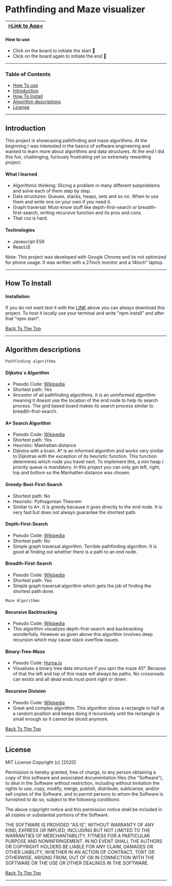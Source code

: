 # Pathfinding and Maze visualizer


| [>Link to App<](https://atska.github.io/visualizer/) |
| ---------------------------------------------------- |


#### How to use

- Click on the board to initiate the start 🐰 
- Click on the board again to initiate the end 🥕 
---

### Table of Contents
- [How To use](#how-to-use)
- [Introduction](#introduction)
- [How To Install](#how-to-install)
- [Algorithm descriptions](#algorithm-descriptions)
- [License](#license)

---

## Introduction

This project is showcasing pathfinding and maze algorithms. At the beginning I was interested in the basics of software engineering and wanted to learn more about algorithms and data structures. At the end I did this fun, challenging, furiously frustrating yet so extremely rewarding project.

#### What I learned

- Algorithmic thinking: Slicing a problem in many different subproblems and solve each of them step by step.
- Data structures: Queues, stacks, heaps, sets and so on. When to use them and write one on your own if you need it.
- Graph traversal: Must-know stuff like depth-first-search or breadth-first-search, writing recursive function and its pros and cons.
- That css is hard.

#### Technologies

- Javascript ES6
- ReactJS

Note: This project was developed with Google Chrome and its not optimized for phone usage. It was written with a 27inch monitor and a 14inch" laptop.



---

## How To Install

#### Installation

If you do not want test it with the [LINK](https://atska.github.io/visualizer/) above you can always download this project. To host it locally use your terminal and write "npm install" and after that "npm start". 

[Back To The Top](#pathfinding-and-maze-visualizer)

---

## Algorithm descriptions

`Pathfinding algorithms`

#### Dijkstra´s Algorithm

- Pseudo Code: [Wikipedia](https://en.wikipedia.org/wiki/Dijkstra%27s_algorithm)
- Shortest path: Yes
- Ancestor of all pathfinding algorithms. It is an uninformed algorithm meaning it doesnt use the location of the end node to help its search process. The grid based
  board makes its search process similar to breadth-first-search.

#### A* Search Algorithm
- Pseudo Code: [Wikipedia](https://en.wikipedia.org/wiki/A*_search_algorithm)
- Shortest path: Yes
- Heuristic: Manhattan distance
- Dijkstra with a brain. A* is an informed algorithm and works very similar to Dijkstras with the exception of its heuristic function. This function determines which node you travel next. To implement this, a min heap / priority queue is mandatory. In this project you can only got left, right, top and bottom so the Manhatten distance was chosen.

#### Greedy-Best-First-Search
- Shortest path: No
- Heuristic: Pythagorean Theorem
- Similar to A*. It is greedy because it goes directly to the end node. It is very fast but does not always guarantee the shortest path.

#### Depth-First-Search
- Pseudo Code: [Wikipedia](https://en.wikipedia.org/wiki/Tree_traversal)
- Shortest path: No
- Simple graph traversal algorithm. Terrible pathfinding algorithm. It is good at finding out whether there is a path to an end node.

#### Breadth-First-Search
- Pseudo Code: [Wikipedia](https://en.wikipedia.org/wiki/Tree_traversal)
- Shortest path: Yes
- Simple graph traversal algorithm which gets the job of finding the shortest path done.

`Maze Algorithms`

#### Recursive Backtracking
- Pseudo Code: [Wikipedia](https://en.wikipedia.org/wiki/Maze_generation_algorithm)
- This algorithm visualizes depth-first-search and backtracking wonderfully. However as given above this algorithm involves deep recursion which may cause stack overflow issues.

#### Binary-Tree-Maze
- Pseudo Code: [Hurna.io](https://hurna.io/academy/algorithms/maze_generator/binary.html)
- Visualizes a binary tree data structure if you spin the maze 45°. Because of that the left and top of this maze will always be paths. No crossroads  can exists and all dead ends must point right or down.

#### Recursive Division
- Pseudo Code: [Wikipedia](https://en.wikipedia.org/wiki/Maze_generation_algorithm)
- Great and complex algorithm. This algorithm slices a rectangle in half at a random position and keeps doing it recursively until the rectangle is small enough so it cannot be sliced anymore.

[Back To The Top](#pathfinding-and-maze-visualizer)

---

## License

MIT License
Copyright (c) [2020]

Permission is hereby granted, free of charge, to any person obtaining a copy
of this software and associated documentation files (the "Software"), to deal
in the Software without restriction, including without limitation the rights
to use, copy, modify, merge, publish, distribute, sublicense, and/or sell
copies of the Software, and to permit persons to whom the Software is
furnished to do so, subject to the following conditions:

The above copyright notice and this permission notice shall be included in all
copies or substantial portions of the Software.

THE SOFTWARE IS PROVIDED "AS IS", WITHOUT WARRANTY OF ANY KIND, EXPRESS OR
IMPLIED, INCLUDING BUT NOT LIMITED TO THE WARRANTIES OF MERCHANTABILITY,
FITNESS FOR A PARTICULAR PURPOSE AND NONINFRINGEMENT. IN NO EVENT SHALL THE
AUTHORS OR COPYRIGHT HOLDERS BE LIABLE FOR ANY CLAIM, DAMAGES OR OTHER
LIABILITY, WHETHER IN AN ACTION OF CONTRACT, TORT OR OTHERWISE, ARISING FROM,
OUT OF OR IN CONNECTION WITH THE SOFTWARE OR THE USE OR OTHER DEALINGS IN THE
SOFTWARE.

[Back To The Top](#pathfinding-and-maze-visualizer)

---
